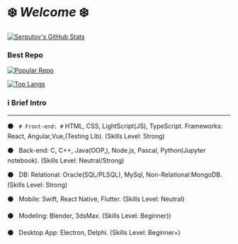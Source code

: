 # ❄️ *Welcome* ❄️


[![Serputov's GitHub Stats](https://github-readme-stats.vercel.app/api?username=aserputov)](https://github.com/aserputov?tab=repositories)

### Best Repo
[![Popular Repo](https://github-readme-stats.vercel.app/api/pin/?username=aserputov&repo=QckStaticSiteGenerator)](https://github.com/aserputov/QckStaticSiteGenerator)

[![Top Langs](https://github-readme-stats.vercel.app/api/top-langs/?username=aserputov&langs_count=4)](https://github.com/aserputov/github-readme-stats)


<!-- [![](https://img.shields.io/badge/-JavaScript-green?logo=JavaScript&logoColor=white&style=flat)](https://www.https://www.javascript.com)
[![](https://img.shields.io/badge/-MongoDB-blue?logo=mongodb&logoColor=white&style=flat)](https://www.mongodb.com)
[![](https://img.shields.io/badge/-React-blue?logo=React&logoColor=white&style=flat)](https://www.reactjs.org)
[![](https://img.shields.io/badge/-Angular-blue?logo=angular&logoColor=white&style=flat)](https://www.angular.com)
[![](https://img.shields.io/badge/-Swift-green?logo=Swift&logoColor=white&style=flat)](https://www.swift.org) -->


### ℹ️ Brief Intro 
----------

⚫️ &nbsp;&nbsp;```# Front-end: #``` HTML, CSS, LightScript(JS), TypeScript. Frameworks: React, Angular,Vue,(Testing Lib). (Skills Level: Strong)

⚫️ &nbsp;&nbsp;Back-end: C, C++, Java(OOP,), Node.js, Pascal, Python(Jupyter notebook). (Skills Level: Neutral/Strong)

⚫️ &nbsp;&nbsp;DB: Relational: Oracle(SQL/PLSQL), MySql, Non-Relational:MongoDB. (Skills Level: Strong)

⚫️ &nbsp;&nbsp;Mobile: Swift, React Native, Flutter. (Skills Level: Neutral)

⚫️ &nbsp;&nbsp;Modeling: Blender, 3dsMax. (Skills Level:  Beginner))

⚫️ &nbsp;&nbsp;Desktop App: Electron, Delphi. (Skills Level: Beginner+)









<!-- <div align="left" style="margin: 0px 0">
   <a href="https://github.com/aserputov/github-profile-views-counter">
       <img width="175px" src="https://komarev.com/ghpvc/?username=aserputov&color=green">
   </a>
</div> -->


